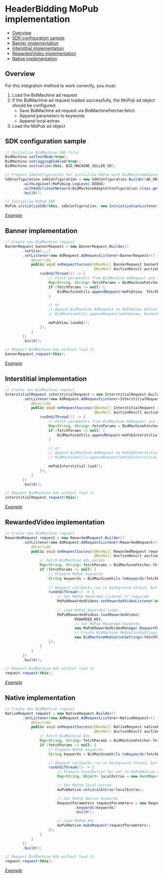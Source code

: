 # HeaderBidding MoPub implementation

* [Overview](#overview)
* [SDK configuration sample](#sdk-configuration-sample)
* [Banner implementation](#banner-implementation)
* [Interstitial implementation](#interstitial-implementation)
* [RewardedVideo implementation](#rewardedvideo-implementation)
* [Native implementation](#native-implementation)

## Overview
For this integration method to work correctly, you must:
1. Load the BidMachine ad request
2. If the BidMachine ad request loaded successfully, the MoPub ad object should be configured:
   * Save BidMachine ad request via BidMachineFetcher.fetch
   * Append parameters to keywords
   * Append local extras
3. Load the MoPub ad object

## SDK configuration sample
```java
// Initialize BidMachine SDK first
BidMachine.setTestMode(true);
BidMachine.setLoggingEnabled(true);
BidMachine.initialize(this, BID_MACHINE_SELLER_ID);

// Prepare SdkConfiguration for initialize MoPub with BidMachineAdapterConfiguration
SdkConfiguration sdkConfiguration = new SdkConfiguration.Builder(AD_UNIT_ID)
        .withLogLevel(MoPubLog.LogLevel.DEBUG)
        .withAdditionalNetwork(BidMachineAdapterConfiguration.class.getName())
        .build();

// Initialize MoPub SDK
MoPub.initializeSdk(this, sdkConfiguration, new InitializationListener());
```
[*Example*](src/main/java/io/bidmachine/examples/BidMachineMoPubFetchActivity.java#L122)

## Banner implementation
```java
// Create new BidMachine request
BannerRequest bannerRequest = new BannerRequest.Builder()
        .setSize(...)
        .setListener(new AdRequest.AdRequestListener<BannerRequest>() {
            @Override
            public void onRequestSuccess(@NonNull BannerRequest bannerRequest,
                                         @NonNull AuctionResult auctionResult) {
                runOnUiThread(() -> {
                    // Fetch parameters from BidMachine AdRequest and append to MoPubView before load
                    Map<String, String> fetchParams = BidMachineFetcher.fetch(bannerRequest);
                    if (fetchParams != null) {
                        BidMachineUtils.appendRequest(moPubView, fetchParams);
                    }

                    // or
                    // Append BidMachine AdRequest to MoPubView before load
                    // BidMachineUtils.appendRequest(moPubView, bannerRequest);

                    moPubView.loadAd();
                });
            }
        })
        .build();

// Request BidMachine Ads without load it
bannerRequest.request(this);
```
[*Example*](src/main/java/io/bidmachine/examples/BidMachineMoPubFetchActivity.java#L158)

## Interstitial implementation
```java
// Create new BidMachine request
InterstitialRequest interstitialRequest = new InterstitialRequest.Builder()
        .setListener(new AdRequest.AdRequestListener<InterstitialRequest>() {
            @Override
            public void onRequestSuccess(@NonNull InterstitialRequest interstitialRequest,
                                         @NonNull AuctionResult auctionResult) {
                runOnUiThread(() -> {
                    // Fetch parameters from BidMachine AdRequest and append to MoPubInterstitial before load
                    Map<String, String> fetchParams = BidMachineFetcher.fetch(interstitialRequest);
                    if (fetchParams != null) {
                        BidMachineUtils.appendRequest(moPubInterstitial, fetchParams);
                    }

                    // or
                    // Append BidMachine AdRequest to MoPubInterstitial before load
                    // BidMachineUtils.appendRequest(moPubInterstitial, interstitialRequest);

                    moPubInterstitial.load();
                });
            }
        })
        .build();

// Request BidMachine Ads without load it
interstitialRequest.request(this);
```
[*Example*](src/main/java/io/bidmachine/examples/BidMachineMoPubFetchActivity.java#L241)

## RewardedVideo implementation
```java
// Create new BidMachine request
RewardedRequest request = new RewardedRequest.Builder()
        .setListener(new AdRequest.AdRequestListener<RewardedRequest>() {
            @Override
            public void onRequestSuccess(@NonNull RewardedRequest rewardedRequest,
                                         @NonNull AuctionResult auctionResult) {
                // Fetch BidMachine Ads params
                Map<String, String> fetchParams = BidMachineFetcher.fetch(rewardedRequest);
                if (fetchParams != null) {
                    // Prepare MoPub keywords
                    String keywords = BidMachineUtils.toKeywords(fetchParams);
                    
                    // Request callbacks run in background thread, but you should call MoPub load methods on UI thread
                    runOnUiThread(() -> {
                        // Set MoPub Rewarded listener if required
                        MoPubRewardedVideos.setRewardedVideoListener(new RewardedVideoListener());
                    
                        // Load MoPub Rewarded video
                        MoPubRewardedVideos.loadRewardedVideo(
                                REWARDED_KEY,
                                // Set MoPub Rewarded keywords
                                new MoPubRewardedVideoManager.RequestParameters(keywords),
                                // Create BidMachine MediationSettings with fetched request id
                                new BidMachineMediationSettings(fetchParams));
                    });
                }
            }
        })
        .build();

// Request BidMachine Ads without load it
request.request(this);
```

[*Example*](src/main/java/io/bidmachine/examples/BidMachineMoPubFetchActivity.java#L319)

## Native implementation
```java
// Create new BidMachine request
NativeRequest request = new NativeRequest.Builder()
        .setListener(new AdRequest.AdRequestListener<NativeRequest>() {
            @Override
            public void onRequestSuccess(@NonNull NativeRequest nativeRequest,
                                         @NonNull AuctionResult auctionResult) {
                // Fetch BidMachine Ads
                Map<String, String> fetchParams = BidMachineFetcher.fetch(nativeRequest);
                if (fetchParams != null) {
                    // Prepare MoPub keywords
                    String keywords = BidMachineUtils.toKeywords(fetchParams);

                    // Request callbacks run in background thread, but you should call MoPub load methods on UI thread
                    runOnUiThread(() -> {
                        // Prepare localExtras for set to MoPubNative with additional fetching parameters
                        Map<String, Object> localExtras = new HashMap<>(fetchParams);

                        // Set MoPub local extras
                        moPubNative.setLocalExtras(localExtras);

                        // Set MoPub Native keywords
                        RequestParameters requestParameters = new RequestParameters.Builder()
                                .keywords(keywords)
                                .build();

                        // Load MoPub Ads
                        moPubNative.makeRequest(requestParameters);
                    });
                }
            }
        })
        .build();

// Request BidMachine Ads without load it
request.request(this);
```
[*Example*](src/main/java/io/bidmachine/examples/BidMachineMoPubFetchActivity.java#L396)